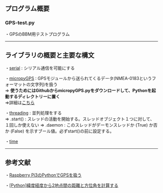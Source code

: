 ## プログラム概要
### GPS-test.py 
・GPSのBBM用テストプログラム

***
## ライブラリの概要と主要な構文
・[serial](https://qiita.com/kosystem/items/0023cfee941fdf099087) : シリアル通信を可能にする<br>

・[micropyGPS](https://github.com/inmcm/micropyGPS) : GPSモジュールから送られてくるデータ(NMEA-0183というフォーマットの文字列)を扱う<br>
⇒ **使うためにはGithubからmicropyGPS.pyをダウンロードして、Pythonを起動するディレクトリーに置く**<br>
⇒詳細は[こちら](https://github.com/CanSat-2020-kimura-lab/SensorModuleTest/blob/master/GPS/microGPS-detail.md)

・[threading](https://docs.python.org/ja/3/library/threading.html) : 並列処理をする<br>
⇒ .start() : スレッドの活動を開始する。スレッドオブジェクト１つに対して、１回しか使えない
⇒ .daemon : このスレッドがデーモンスレッドか (True) か否か (False) を示すブール値。必ずstart()の前に設定する。

・[time](https://docs.python.org/ja/3/library/time.html?highlight=time#module-time)<br>

***
## 参考文献

・[Raspberry Pi3のPythonでGPSを扱う](https://qiita.com/AmbientData/items/fff54c8ac8ec95aeeee6)

・[[Python]緯度経度から2地点間の距離と方位角を計算する](https://qiita.com/r-fuji/items/99ca549b963cedc106ab)
